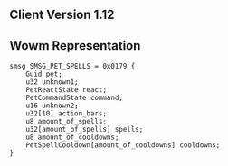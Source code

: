 ## Client Version 1.12

## Wowm Representation
```rust,ignore
smsg SMSG_PET_SPELLS = 0x0179 {
    Guid pet;    
    u32 unknown1;    
    PetReactState react;    
    PetCommandState command;    
    u16 unknown2;    
    u32[10] action_bars;    
    u8 amount_of_spells;    
    u32[amount_of_spells] spells;    
    u8 amount_of_cooldowns;    
    PetSpellCooldown[amount_of_cooldowns] cooldowns;    
}

```
